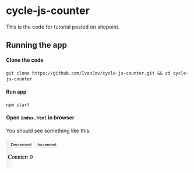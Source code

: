 # cycle-js-counter

This is the code for tutorial posted on sitepoint.

## Running the app
#### Clone the code 
```
git clone https://github.com/IvanJov/cycle-js-counter.git && cd cycle-js-counter
```

#### Run app
```
npm start
```

#### Open `index.html` in browser

You should see something like this:

![example](https://raw.githubusercontent.com/IvanJov/cycle-js-counter/master/counter.gif)